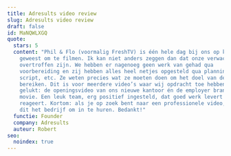 ```yaml
---
title: Adresults video review
slug: Adresults video review
draft: false
id: MaNQWLXGQ
quote:
  stars: 5
  content: "Phil & Flo (voormalig FreshTV) is één hele dag bij ons op kantoor
    geweest om te filmen. Ik kan niet anders zeggen dan dat onze verwachtingen
    overtroffen zijn. We hebben er nagenoeg geen werk van gehad qua
    voorbereiding en zij hebben alles heel netjes opgesteld qua planning,
    script, etc. Ze weten precies wat ze moeten doen om het doel van de video te
    bereiken. Dit is voor meerdere video’s waar wij opdracht toe hebben gegeven
    gelukt: de openingsvideo van ons nieuwe kantoor én de employer branding
    movie. Een leuk team, erg positief ingesteld, dat goed werk levert en snel
    reageert. Kortom: als je op zoek bent naar een professionele video, dan is
    dit het bedrijf om in te huren. Bedankt!"
  functie: Founder
  company: Adresults
  auteur: Robert
seo:
  noindex: true
---
```

